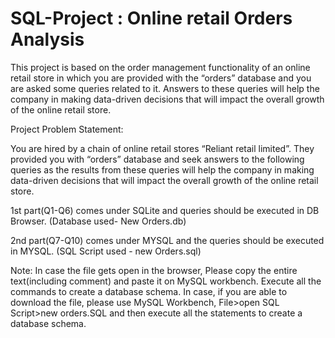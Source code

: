 # SQL-Project : Online retail Orders Analysis
This project is based on the order management functionality of an online retail store in which you are provided with the “orders” database and you are asked some queries related to it. Answers to these queries will help the company in making data-driven decisions that will impact the overall growth of the online retail store.  

Project Problem Statement:

You are hired by a chain of online retail stores “Reliant retail limited”. They provided you with “orders” database and seek answers to the following queries as the results from these queries will help the company in making data-driven decisions that will impact the overall growth of the online retail store.

1st part(Q1-Q6) comes under SQLite and queries should be executed in DB Browser. (Database used- New Orders.db)

2nd part(Q7-Q10) comes under MYSQL and the queries should be executed in MYSQL. (SQL Script used - new Orders.sql)

Note: In case the file gets open in the browser, Please copy the entire text(including comment) and paste it on MySQL workbench. Execute all the commands to create a database schema. In case, if you are able to download the file, please use MySQL Workbench, File>open SQL Script>new orders.SQL and then execute all the statements to create a database schema.
